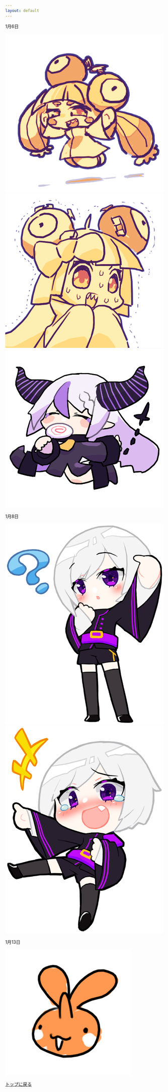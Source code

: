 ```yaml
---
layout: default
---
```


1月6日

![2023年1月6日](./assets/images/230105_00001.png)
![2023年1月6日](./assets/images/230105_00002.png)
![2023年1月6日](./assets/images/230105_00004.png)

1月8日

![2023年1月6日](./assets/images/230108_00001.png)
![2023年1月6日](./assets/images/230108_00002.png)

1月13日

![2023年1月13日](./assets/images/220106_00007.png)

[トップに戻る](./)
